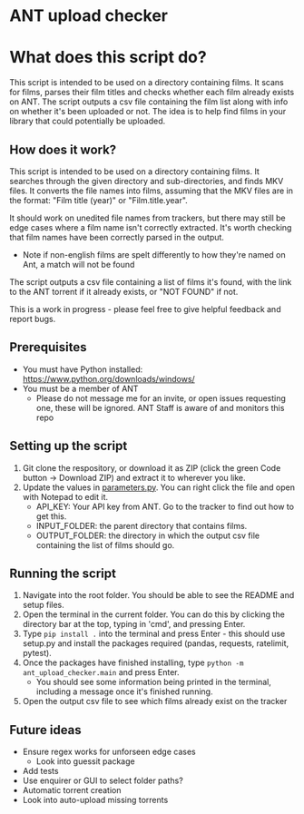 # ANT upload checker

# What does this script do?
This script is intended to be used on a directory containing films. It scans for films, parses their film titles and checks whether each film already exists on ANT. The script outputs a csv file containing the film list along with info on whether it's been uploaded or not. The idea is to help find films in your library that could potentially be uploaded.

## How does it work?

This script is intended to be used on a directory containing films. It searches through the given directory and sub-directories, and finds MKV files. It converts the file names into films, assuming that the MKV files are in the format: "Film title (year)" or "Film.title.year". 

It should work on unedited file names from trackers, but there may still be edge cases where a film name isn't correctly extracted. It's worth checking that film names have been correctly parsed in the output.
* Note if non-english films are spelt differently to how they're named on Ant, a match will not be found

The script outputs a csv file containing a list of films it's found, with the link to the ANT torrent if it already exists, or "NOT FOUND" if not.

This is a work in progress - please feel free to give helpful feedback and report bugs.

## Prerequisites
* You must have Python installed: https://www.python.org/downloads/windows/
* You must be a member of ANT
    * Please do not message me for an invite, or open issues requesting one, these will be ignored. ANT Staff is aware of and monitors this repo

## Setting up the script

1. Git clone the respository, or download it as ZIP (click the green Code button -> Download ZIP) and extract it to wherever you like.
2. Update the values in [parameters.py](ant_upload_checker\parameters.py). You can right click the file and open with Notepad to edit it.
    * API_KEY: Your API key from ANT. Go to the tracker to find out how to get this.
    * INPUT_FOLDER: the parent directory that contains films.
    * OUTPUT_FOLDER: the directory in which the output csv file containing the list of films should go.

## Running the script
1. Navigate into the root folder. You should be able to see the README and setup files.
2. Open the terminal in the current folder. You can do this by clicking the directory bar at the top, typing in 'cmd', and pressing Enter.
3. Type `pip install .` into the terminal and press Enter - this should use setup.py and install the packages required (pandas, requests, ratelimit, pytest).
4. Once the packages have finished installing, type `python -m ant_upload_checker.main` and press Enter.
    * You should see some information being printed in the terminal, including a message once it's finished running.
5. Open the output csv file to see which films already exist on the tracker


## Future ideas
* Ensure regex works for unforseen edge cases
    * Look into guessit package
* Add tests
* Use enquirer or GUI to select folder paths?
* Automatic torrent creation
* Look into auto-upload missing torrents
